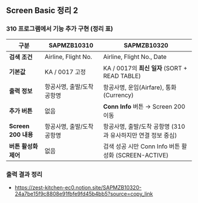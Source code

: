 ## Screen Basic 정리 2

###  310 프로그램에서 기능 추가 구현 (정리 표)
| 구분                | **SAPMZB10310**     | **SAPMZB10320**                           |
| ----------------- | ------------------- | ----------------------------------------- |
| **검색 조건**         | Airline, Flight No. | Airline, Flight No., Date                 |
| **기본값**           | KA / 0017 고정        | KA / 0017의 **최신 일자** (SORT + READ TABLE)  |
| **출력 정보**         | 항공사명, 출발/도착 공항명     | 항공사명, 운임(Airfare), 통화(Currency)           |
| **추가 버튼**         | 없음                  | **Conn Info** 버튼 → Screen 200 이동          |
| **Screen 200 내용** | 항공사명, 출발/도착 공항명     | 항공사명, 출발/도착 공항명 (310과 유사하지만 연결 정보 중심)     |
| **버튼 활성화 제어**     | 없음                  | 검색 성공 시만 Conn Info 버튼 활성화 (SCREEN-ACTIVE) |


  
### 출력 결과 정리
- https://zest-kitchen-ec0.notion.site/SAPMZB10320-24a7be15f9c8808e91fbfe9fd45b4bb5?source=copy_link
